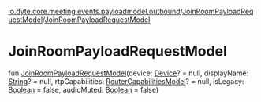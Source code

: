 [io.dyte.core.meeting.events.payloadmodel.outbound](../index.md)/[JoinRoomPayloadRequestModel](index.md)/[JoinRoomPayloadRequestModel](-join-room-payload-request-model.md)

# JoinRoomPayloadRequestModel


fun [JoinRoomPayloadRequestModel](-join-room-payload-request-model.md)(device: [Device](../../com.dyte.mobilecorekmm.meeting.events.payloadmodel.inbound/-device/index.md)? = null, displayName: [String](https://kotlinlang.org/api/latest/jvm/stdlib/kotlin/-string/index.html)? = null, rtpCapabilities: [RouterCapabilitiesModel](../-router-capabilities-model/index.md)? = null, isLegacy: [Boolean](https://kotlinlang.org/api/latest/jvm/stdlib/kotlin/-boolean/index.html) = false, audioMuted: [Boolean](https://kotlinlang.org/api/latest/jvm/stdlib/kotlin/-boolean/index.html) = false)
